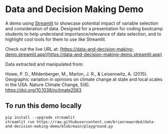 # Data and Decision Making Demo

A demo using [Streamlit](https://streamlit.io) to showcase potential impact of variable selection and consideration of data. Designed for a presentation for coding bootcamp students to help understand importance/relevance of data selection, and to highlight cool tools for them to use like Streamlit.

Check out the live URL at: [https://data-and-decision-making-demo.streamlit.app](https://data-and-decision-making-demo.streamlit.app)

Data extracted and manipulated from: 

Howe, P. D., Mildenberger, M., Marlon, J. R., & Leiserowitz, A. (2015). Geographic variation
in opinions on climate change at state and local scales in the USA. Nature Climate Change,
5(6). https://doi.org/10.1038/nclimate2583


## To run this demo locally

```
pip install --upgrade streamlit
streamlit run https://raw.githubusercontent.com/brianreworded/data-and-decision-making-demo/blob/main/playground.py
```
